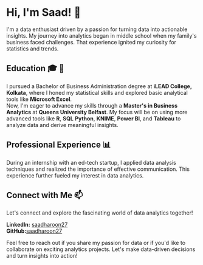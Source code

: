 # Hi, I'm Saad! 👋

I'm a data enthusiast driven by a passion for turning data into actionable insights. My journey into analytics began in middle school when my family's business faced challenges. That experience ignited my curiosity for statistics and trends.

## Education 🎓 🚀

I pursued a Bachelor of Business Administration degree at **iLEAD College, Kolkata**, where I honed my statistical skills and explored basic analytical tools like **Microsoft Excel**. <br>
Now, I'm eager to advance my skills through a **Master's in Business Analytics** at **Queens University Belfast**. My focus will be on using more advanced tools like **R**, **SQL** **Python**, **KNIME**, **Power BI**, and **Tableau** to analyze data and derive meaningful insights.

## Professional Experience 📊

During an internship with an ed-tech startup, I applied data analysis techniques and realized the importance of effective communication. This experience further fueled my interest in data analytics.


## Connect with Me 📫

Let's connect and explore the fascinating world of data analytics together!

**LinkedIn:** [saadharoon27](https://www.linkedin.com/in/saadharoon27/) <br>
**GitHub:**[saadharoon27](https://github.com/saadharoon27/saadharoon27)

Feel free to reach out if you share my passion for data or if you'd like to collaborate on exciting analytics projects. Let's make data-driven decisions and turn insights into action!

<!---
saadharoon27/saadharoon27 is a ✨ special ✨ repository because its `README.md` (this file) appears on your GitHub profile.
You can click the Preview link to take a look at your changes.
--->
